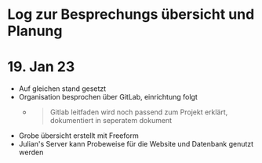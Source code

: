
# Log zur Besprechungs übersicht und Planung

# 19. Jan 23

- Auf gleichen stand gesetzt
- Organisation besprochen über GitLab, einrichtung folgt 
  - > Gitlab leitfaden wird noch passend zum Projekt erklärt, dokumentiert in seperatem dokument 
- Grobe übersicht erstellt mit Freeform
- Julian's Server kann Probeweise für die Website und Datenbank genutzt werden